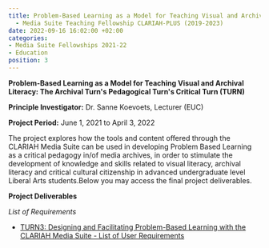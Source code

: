 ```yaml
---
title: Problem-Based Learning as a Model for Teaching Visual and Archival Literacy
  - Media Suite Teaching Fellowship CLARIAH-PLUS (2019-2023)
date: 2022-09-16 16:02:00 +02:00
categories:
- Media Suite Fellowships 2021-22
- Education
position: 3
---
```


**Problem-Based Learning as a Model for Teaching Visual and Archival Literacy: The Archival Turn's Pedagogical Turn's Critical Turn (TURN)**

**Principle Investigator:** Dr. Sanne Koevoets, Lecturer (EUC)

**Project Period:** June 1, 2021 to April 3, 2022

The project explores how the tools and content offered through the
CLARIAH Media Suite can be used in developing Problem Based Learning as
a critical pedagogy in/of media archives, in order to stimulate the
development of knowledge and skills related to visual literacy, archival
literacy and critical cultural citizenship in advanced undergraduate level
Liberal Arts students.Below you may access the final project deliverables.

**Project Deliverables**

*List of Requirements*

* [TURN3: Designing and Facilitating Problem-Based Learning with the CLARIAH Media Suite - List of User Requirements](https://zenodo.org/record/7624567#.Y-THmnaZOHs)